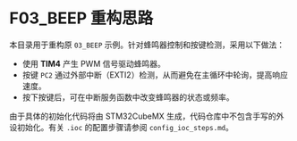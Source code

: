 # F03_BEEP 重构思路

本目录用于重构原 `03_BEEP` 示例。针对蜂鸣器控制和按键检测，采用以下做法：

- 使用 **TIM4** 产生 PWM 信号驱动蜂鸣器。
- 按键 `PC2` 通过外部中断（EXTI2）检测，从而避免在主循环中轮询，提高响应速度。
- 按下按键后，可在中断服务函数中改变蜂鸣器的状态或频率。

由于具体的初始化代码将由 STM32CubeMX 生成，代码仓库中不包含手写的外设初始化。有关 `.ioc` 的配置步骤请参阅 `config_ioc_steps.md`。
